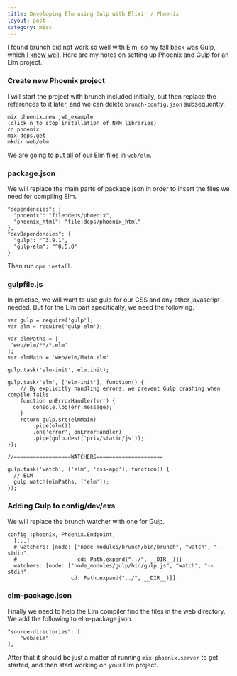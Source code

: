 ```yaml
---
title: Developing Elm using Gulp with Elixir / Phoenix
layout: post
category: misc
---
```


I found brunch did not work so well with Elm, so my fall back was Gulp, which [I know well](https://github.com/simonh1000/elm-fullstack-starter). Here are my notes on setting up Phoenix and Gulp for an Elm project.

### Create new Phoenix project

I will start the project with brunch included initially, but then replace the references to it later, and we can delete `brunch-config.json` subsequently.

```
mix phoenix.new jwt_example
(click n to stop installation of NPM libraries)
cd phoenix
mix deps.get
mkdir web/elm
```

We are going to put all of our Elm files in `web/elm`.

### package.json

We will replace the main parts of package.json in order to insert the files we need for compiling Elm.

```
"dependencies": {
  "phoenix": "file:deps/phoenix",
  "phoenix_html": "file:deps/phoenix_html"
},
"devDependencies": {
  "gulp": "^3.9.1",
  "gulp-elm": "^0.5.0"
}
```

Then run `npm install`.

### gulpfile.js

In practise, we will want to use gulp for our CSS and any other javascript needed. But for the Elm part specifically, we need the following.

```
var gulp = require('gulp');
var elm = require('gulp-elm');

var elmPaths = [
 'web/elm/**/*.elm'
];
var elmMain = 'web/elm/Main.elm'

gulp.task('elm-init', elm.init);

gulp.task('elm', ['elm-init'], function() {
    // By explicitly handling errors, we prevent Gulp crashing when compile fails
    function onErrorHandler(err) {
        console.log(err.message);
    }
    return gulp.src(elmMain)
        .pipe(elm())
        .on('error', onErrorHandler)
        .pipe(gulp.dest('priv/static/js'));
});

//==================WATCHERS=====================

gulp.task('watch', ['elm', 'css-app'], function() {
  // ELM
  gulp.watch(elmPaths, ['elm']);
});
```

### Adding Gulp to config/dev/exs

We will replace the brunch watcher with one for Gulp.

```
config :phoenix, Phoenix.Endpoint,
  [...]
  # watchers: [node: ["node_modules/brunch/bin/brunch", "watch", "--stdin",
  #                   cd: Path.expand("../", __DIR__)]]
  watchers: [node: ["node_modules/gulp/bin/gulp.js", "watch", "--stdin",
                    cd: Path.expand("../", __DIR__)]]
```

### elm-package.json

Finally we need to help the Elm compiler find the files in the web directory. We add the following to elm-package.json.
```
"source-directories": [
    "web/elm"
],
```

After that it should be just a matter of running `mix phoenix.server` to get started, and then start working on your Elm project.

